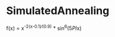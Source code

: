 # SimulatedAnnealing
 f(x) = x<sup>-2(x-0.1)<span>&#x2215;</span>(0.9)</sup> * sin<sup>6</sup>(5*PI*x)
